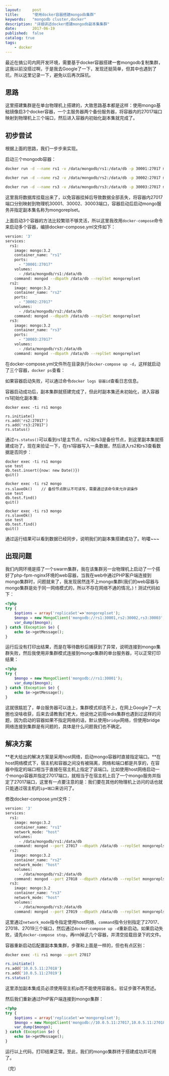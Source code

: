 ```yaml
---
layout:     post
title:      "使用docker容器搭建mongodb集群"
keywords:   "mongodb cluster,docker" 
description: "详细讲述docker搭建mongodb副本集集群"
date:       2017-06-19
published:  false 
catalog: true
tags:
    - docker 
---
```


最近在搞公司内网开发环境，需要基于docker容器搭建一套mongodb复制集群，这我以前没搭过啊，于是我去Google了一下，发现还挺简单，但其中也遇到了坑，所以这里记录一下，避免以后再次踩坑。

## 思路
这里搭建集群是在单台物理机上搭建的，大致思路基本都是这样：使用mongo基础镜像启3个docker容器，一个主服务器两个备份服务器，将容器内的27017端口映射到物理机上三个端口，然后进入容器内初始化副本集就完成了。

## 初步尝试
根据上面的思路，我们一步步来实现。

启动三个mongodb容器：
```bash
docker run -d --name rs1 -v /data/mongodb/rs1:/data/db -p 30001:27017 mongo:3.2 mongod --dbpath /data/db --replSet mongoreplset

docker run -d --name rs2 -v /data/mongodb/rs2:/data/db -p 30002:27017 mongo:3.2 mongod --dbpath /data/db --replSet mongoreplset

docker run -d --name rs3 -v /data/mongodb/rs3:/data/db -p 30003:27017 mongo:3.2 mongod --dbpath /data/db --replSet mongoreplset
```
这里我将数据库挂载出来了，以免容器挂掉后导致数据全部丢失，将容器内27017端口分别映射到物理机30001、30002、30003端口，容器启动后启动mongo服务并指定副本集名称为mongoreplset。

上面启动3个容器的方法比较繁琐不够灵活，所以这里我改用`docker-compose`命令来启动多个容器，编排docker-compose.yml文件如下：
```bash
version: '3'
services:
  rs1:
    image: mongo:3.2
    container_name: "rs1"
    ports:
      - "30001:27017"
    volumes:
      - /data/mongodb/rs1:/data/db
    command: mongod --dbpath /data/db --replSet mongoreplset
  rs2:
    image: mongo:3.2
    container_name: "rs2"
    ports:
      - "30002:27017"
    volumes:
      - /data/mongodb/rs2:/data/db
    command: mongod --dbpath /data/db --replSet mongoreplset
  rs3:
    image: mongo:3.2
    container_name: "rs3"
    ports:
      - "30003:27017"
    volumes:
      - /data/mongodb/rs3:/data/db
    command: mongod --dbpath /data/db --replSet mongoreplset
```
在docker-compose.yml文件所在目录执行`docker-compose up -d`，这样就启动了三个容器，`docker ps`查看：

如果容器启动失败，可以通过命令`docker logs 容器id`查看日志信息。

容器启动成功后，副本集群就搭建完成了，但此时副本集还未初始化，进入容器rs1初始化副本集:
```
docker exec -ti rs1 mongo

rs.initiate()
rs.add('rs2:27017')
rs.add('rs3:27017')
rs.status()  
```
通过`rs.status()`可以看到rs1是主节点，rs2和rs3是备份节点，到这里副本集就搭建成功了，现在来验证一下，在rs1容器写入一条数据，然后进入rs2和rs3查看数据是否同步：
```
docker exec -ti rs1 mongo
use test
db.test.insert({now: new Date()})
quit()

docker exec -ti rs2 mongo
rs.slaveOk()    // 备份节点默认不可读写，需要通过该命令来允许读操作
use test
db.test.find()
quit()

docker exec -ti rs3 mongo
rs.slaveOk()
use test
db.test.find()
quit()
```
通过运行结果可以看到数据已经同步，说明我们的副本集搭建成功了。哟嚯~~~

## 出现问题
我们内网环境是搭了一个swarm集群，我在该集群另一台物理机上启动了一个搭好了php-fpm-nginx环境的web容器，当我在web中通过PHP客户端连接到mongo集群时，问题就来了，我发现居然连不上mongo集群(我们的web容器与mongo集群是处于同一网络模式的，所以不存在网络不通的情况。)！测试代码如下：
```php
<?php
try {
    $options = array('replicaSet'=>'mongoreplset');
    $mongo = new MongoClient('mongodb://rs1:30001,rs2:30002,rs3:30003', $options);
    var_dump($mongo);
} catch (Exception $e) {
    echo $e->getMessage();
}
```
运行后没有打印出结果，而是在等待数秒后捕获到了异常，说明连接到mongo集群失败，然后我使用非集群模式连接到mongo集群的单台服务器，可以正常打印结果：
```php
<?php
try {
    $mongo = new MongoClient('mongodb://rs1:30001');
    var_dump($mongo);
} catch (Exception $e) {
    echo $e->getMessage();
}
```
这就很尴尬了，单台服务器可以连上，集群模式却连不上，在网上Google了一大圈也没啥收获，后来去请教我们老大，他说他之前搭redis集群也遇到过这样的问题，因为启动的容器如果不指定网络的话，默认使用`bridge`网络，但使用bridge网络连接到集群是有问题的，具体是什么问题我们也不确定。

## 解决方案
**老大给出的解决方案是采用host网络，启动mongo容器时直接指定端口。**在host网络模式下，宿主机和容器之间没有被隔离，网络和端口都是共享的，在容器中指定的端口相当于直接在宿主机上指定了该端口。比如使用host网络启动一个mongo容器并指定27017端口，就相当于在宿主机上启了一个mongo服务并指定了27017端口，这里有一点要注意的是：我们要在其他的物理机上访问的话也就只能通过宿主机的`ip+端口`来访问了。

修改docker-compose.yml文件：
```bash
version: '3'
services:
  rs1:
    image: mongo:3.2
    container_name: "rs1"
    network_mode: "host"
    volumes:
      - /data/mongodb/rs1:/data/db
    command: mongod --port 27017 --dbpath /data/db --replSet mongoreplset
  rs2:
    image: mongo:3.2
    container_name: "rs2"
    network_mode: "host"
    volumes:
      - /data/mongodb/rs2:/data/db
    command: mongod --port 27018 --dbpath /data/db --replSet mongoreplset
  rs3:
    image: mongo:3.2
    container_name: "rs3"
    network_mode: "host"
    volumes:
      - /data/mongodb/rs3:/data/db
    command: mongod --port 27019 --dbpath /data/db --replSet mongoreplset
```

这里通过`network_mode`指令指定使用host网络，`command`指令分别指定了27017、27018、27019三个端口，然后通过`docker-compose up -d`重新启动。如果启动失败，请先`docker-compose stop`，再rm掉这几个容器，并清空挂载目录下的文件。

容器重新启动后配置副本集集群，步骤和上面是一样的，但也有点区别：
```bash
docker exec -ti rs1 mongo --port 27017

rs.initiate()
rs.add('10.0.5.11:27018')
rs.add('10.0.5.11:27019')
rs.status()  
```
这里添加副本集成员必须使用宿主机ip而不能使用容器名，验证步骤不再赘述。

然后我们重新通过PHP客户端连接到mongo集群：
```php
<?php
try {
    $options = array('replicaSet'=>'mongoreplset');
    $mongo = new MongoClient('mongodb://10.0.5.11:27017,10.0.5.11:27018,10.0.5.11:27019', $options);
    var_dump($mongo);
} catch (Exception $e) {
    echo $e->getMessage();
}
```

运行以上代码，打印结果正常。至此，我们的mongo集群终于搭建成功并可用了。

（完）
